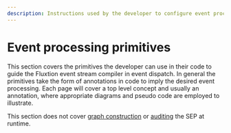```yaml
---
description: Instructions used by the developer to configure event processing
---
```


# Event processing primitives

This section covers the primitives the developer can use in their code to guide the Fluxtion event stream compiler in event dispatch. In general the primitives take the form of annotations in code to imply the desired event processing. Each page will cover a top level concept and usually an annotation, where appropriate diagrams and pseudo code are employed to illustrate.

This section does not cover [graph construction](graph-building-primitives.md) or [auditing](auditing.md) the SEP at runtime.



